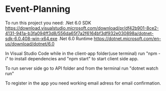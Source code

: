 # Event-Planning
To run this project you need:
.Net 6.0 SDK https://download.visualstudio.microsoft.com/download/pr/df42b901-8ce2-4131-941a-b3fa094ff3d8/556da65f7a2f6164bf3df932e030898a/dotnet-sdk-6.0.408-win-x64.exe
.Net 6.0 Runtime https://dotnet.microsoft.com/en-us/download/dotnet/6.0

In Visual Studio Code while in the client-app folder(use terminal) run "npm -i" to install dependencies and "npm start" to start client side app.

To run server side go to API folder and from the terminal run "dotnet watch run"

To register in the app you need working email adress for email confirmation.

